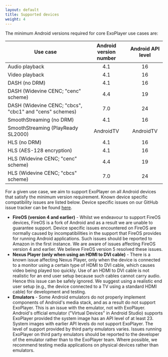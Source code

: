 ```yaml
---
layout: default
title: Supported devices
weight: 4
---
```


The minimum Android versions required for core ExoPlayer use cases are:

| Use case | Android version number | Android API level |
|----------|:------------:|:------------:|
| Audio playback | 4.1 | 16 |
| Video playback | 4.1 | 16 |
| DASH (no DRM) | 4.1 | 16 |
| DASH (Widevine CENC; "cenc" scheme) | 4.4 | 19 |
| DASH (Widevine CENC; "cbcs", "cbc1" and "cens" schemes) | 7.0 | 24 |
| SmoothStreaming (no DRM) | 4.1 | 16 |
| SmoothStreaming (PlayReady SL2000) | AndroidTV | AndroidTV |
| HLS (no DRM) | 4.1 | 16 |
| HLS (AES-128 encryption) | 4.1 | 16 |
| HLS (Widevine CENC; "cenc" scheme) | 4.4 | 19 |
| HLS (Widevine CENC; "cbcs" scheme) | 7.0 | 24 |

For a given use case, we aim to support ExoPlayer on all Android devices that
satisfy the minimum version requirement. Known device specific compatibility
issues are listed below. Device specific issues on our GitHub issue tracker can
be found
[here](https://github.com/google/ExoPlayer/labels/device%20specific%20issue).

* **FireOS (version 4 and earlier)** - Whilst we endeavour to support FireOS
  devices, FireOS is a fork of Android and as a result we are unable to
  guarantee support. Device specific issues encountered on FireOS are normally
  caused by incompatibilities in the support that FireOS provides for running
  Android applications. Such issues should be reported to Amazon in the first
  instance. We are aware of issues affecting FireOS version 4 and earlier. We
  believe FireOS version 5 resolved these issues.
* **Nexus Player (only when using an HDMI to DVI cable)** - There is a known
  issue affecting Nexus Player, only when the device is connected to a monitor
  using a certain type of HDMI to DVI cable, which causes video being played too
  quickly. Use of an HDMI to DVI cable is not realistic for an end user setup
  because such cables cannot carry audio. Hence this issue can be safely
  ignored. We suggest using a realistic end user setup (e.g., the device
  connected to a TV using a standard HDMI cable) for development and testing.
* **Emulators** - Some Android emulators do not properly implement components of
  Android's media stack, and as a result do not support ExoPlayer. This is an
  issue with the emulator, not with ExoPlayer. Android's official emulator
  ("Virtual Devices" in Android Studio) supports ExoPlayer provided the system
  image has an API level of at least 23. System images with earlier API levels
  do not support ExoPlayer. The level of support provided by third party
  emulators varies. Issues running ExoPlayer on third party emulators should be
  reported to the developer of the emulator rather than to the ExoPlayer team.
  Where possible, we recommend testing media applications on physical devices
  rather than emulators.

